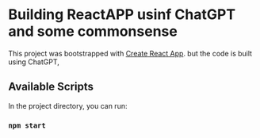 # Building ReactAPP usinf ChatGPT and some commonsense

This project was bootstrapped with [Create React App](https://github.com/facebook/create-react-app). but the code is built using ChatGPT, 

## Available Scripts

In the project directory, you can run:

### `npm start`
